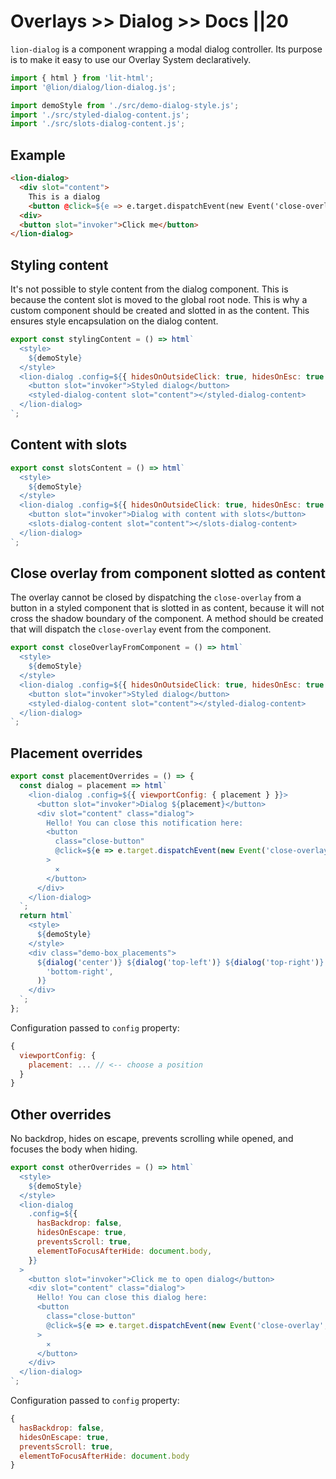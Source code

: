 # Overlays >> Dialog >> Docs ||20

`lion-dialog` is a component wrapping a modal dialog controller.
Its purpose is to make it easy to use our Overlay System declaratively.

```js script
import { html } from 'lit-html';
import '@lion/dialog/lion-dialog.js';

import demoStyle from './src/demo-dialog-style.js';
import './src/styled-dialog-content.js';
import './src/slots-dialog-content.js';
```

## Example

```html
<lion-dialog>
  <div slot="content">
    This is a dialog
    <button @click=${e => e.target.dispatchEvent(new Event('close-overlay', { bubbles: true }))}>x</button>
  <div>
  <button slot="invoker">Click me</button>
</lion-dialog>
```

## Styling content

It's not possible to style content from the dialog component. This is because the content slot is moved to the global root node. This is why a custom component should be created and slotted in as the content. This ensures style encapsulation on the dialog content.

```js preview-story
export const stylingContent = () => html`
  <style>
    ${demoStyle}
  </style>
  <lion-dialog .config=${{ hidesOnOutsideClick: true, hidesOnEsc: true }}>
    <button slot="invoker">Styled dialog</button>
    <styled-dialog-content slot="content"></styled-dialog-content>
  </lion-dialog>
`;
```

## Content with slots

```js preview-story
export const slotsContent = () => html`
  <style>
    ${demoStyle}
  </style>
  <lion-dialog .config=${{ hidesOnOutsideClick: true, hidesOnEsc: true }}>
    <button slot="invoker">Dialog with content with slots</button>
    <slots-dialog-content slot="content"></slots-dialog-content>
  </lion-dialog>
`;
```

## Close overlay from component slotted as content

The overlay cannot be closed by dispatching the `close-overlay` from a button in a styled component that is slotted in as content, because it will not cross the shadow boundary of the component. A method should be created that will dispatch the `close-overlay` event from the component.

```js preview-story
export const closeOverlayFromComponent = () => html`
  <style>
    ${demoStyle}
  </style>
  <lion-dialog .config=${{ hidesOnOutsideClick: true, hidesOnEsc: true }}>
    <button slot="invoker">Styled dialog</button>
    <styled-dialog-content slot="content"></styled-dialog-content>
  </lion-dialog>
`;
```

## Placement overrides

```js preview-story
export const placementOverrides = () => {
  const dialog = placement => html`
    <lion-dialog .config=${{ viewportConfig: { placement } }}>
      <button slot="invoker">Dialog ${placement}</button>
      <div slot="content" class="dialog">
        Hello! You can close this notification here:
        <button
          class="close-button"
          @click=${e => e.target.dispatchEvent(new Event('close-overlay', { bubbles: true }))}
        >
          ⨯
        </button>
      </div>
    </lion-dialog>
  `;
  return html`
    <style>
      ${demoStyle}
    </style>
    <div class="demo-box_placements">
      ${dialog('center')} ${dialog('top-left')} ${dialog('top-right')} ${dialog('bottom-left')} ${dialog(
        'bottom-right',
      )}
    </div>
  `;
};
```

Configuration passed to `config` property:

```js
{
  viewportConfig: {
    placement: ... // <-- choose a position
  }
}
```

## Other overrides

No backdrop, hides on escape, prevents scrolling while opened, and focuses the body when hiding.

```js preview-story
export const otherOverrides = () => html`
  <style>
    ${demoStyle}
  </style>
  <lion-dialog
    .config=${{
      hasBackdrop: false,
      hidesOnEscape: true,
      preventsScroll: true,
      elementToFocusAfterHide: document.body,
    }}
  >
    <button slot="invoker">Click me to open dialog</button>
    <div slot="content" class="dialog">
      Hello! You can close this dialog here:
      <button
        class="close-button"
        @click=${e => e.target.dispatchEvent(new Event('close-overlay', { bubbles: true }))}
      >
        ⨯
      </button>
    </div>
  </lion-dialog>
`;
```

Configuration passed to `config` property:

```js
{
  hasBackdrop: false,
  hidesOnEscape: true,
  preventsScroll: true,
  elementToFocusAfterHide: document.body
}
```
